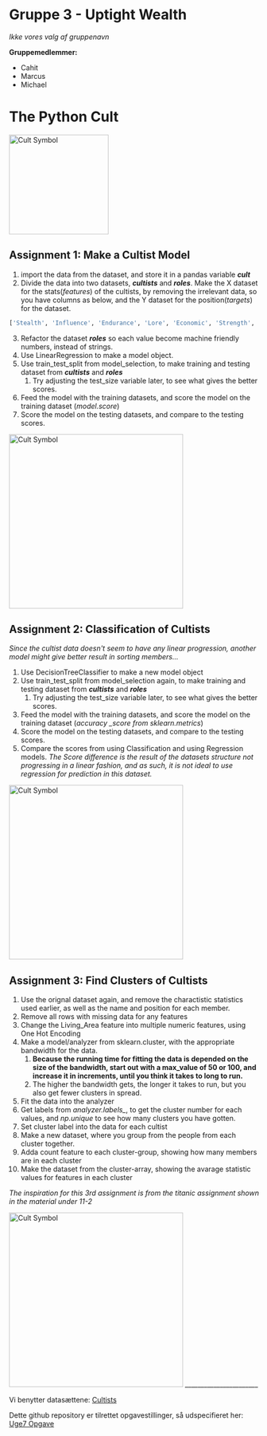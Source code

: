 # Gruppe 3 - Uptight Wealth
*Ikke vores valg af gruppenavn*

**Gruppemedlemmer:**
- Cahit
- Marcus
- Michael

# The Python Cult

<img src="https://images-wixmp-ed30a86b8c4ca887773594c2.wixmp.com/f/bb485920-261e-46b9-896a-cb18fda5d929/dbvl0da-050b7754-242a-4a9f-adff-e4a4c8652fcd.png?token=eyJ0eXAiOiJKV1QiLCJhbGciOiJIUzI1NiJ9.eyJzdWIiOiJ1cm46YXBwOiIsImlzcyI6InVybjphcHA6Iiwib2JqIjpbW3sicGF0aCI6IlwvZlwvYmI0ODU5MjAtMjYxZS00NmI5LTg5NmEtY2IxOGZkYTVkOTI5XC9kYnZsMGRhLTA1MGI3NzU0LTI0MmEtNGE5Zi1hZGZmLWU0YTRjODY1MmZjZC5wbmcifV1dLCJhdWQiOlsidXJuOnNlcnZpY2U6ZmlsZS5kb3dubG9hZCJdfQ.39OiImVLazb8JFOfhDJWFl2529SJ7obSvPHoSpKNka4" alt="Cult Symbol" width="200">

## Assignment 1: Make a Cultist Model
1. import the data from the dataset, and store it in a pandas variable ***cult***
2. Divide the data into two datasets, ***cultists*** and ***roles***. Make the X dataset for the stats(*features*) of the cultists, by removing the irrelevant data, so you have columns as below, and the Y dataset for the position(*targets*) for the dataset.
```python
['Stealth', 'Influence', 'Endurance', 'Lore', 'Economic', 'Strength', 'Insanity']
```
3. Refactor the dataset ***roles*** so each value become machine friendly numbers, instead of strings.
4. Use LinearRegression to make a model object.
5. Use train_test_split from model_selection, to make training and testing dataset from ***cultists*** and ***roles***
   1. Try adjusting the test_size variable later, to see what gives the better scores.
6. Feed the model with the training datasets, and score the model on the training dataset (*model.score*)
7. Score the model on the testing datasets, and compare to the testing scores.

<img src="http://www.artofmtg.com/wp-content/uploads/2016/03/Cryptolith-Rite-Shadows-over-Innistrad-Art.jpg" alt="Cult Symbol" height="350">

## Assignment 2: Classification of Cultists
*Since the cultist data doesn't seem to have any linear progression, another model might give better result in sorting members...*
1. Use DecisionTreeClassifier to make a new model object
2. Use train_test_split from model_selection again, to make training and testing dataset from ***cultists*** and ***roles***
   1. Try adjusting the test_size variable later, to see what gives the better scores.
3. Feed the model with the training datasets, and score the model on the training dataset (*accuracy _score from sklearn.metrics*)
4. Score the model on the testing datasets, and compare to the testing scores.
5. Compare the scores from using Classification and using Regression models.
*The Score difference is the result of the datasets structure not progressing in a linear fashion, and as such, it is not ideal to use regression for prediction in this dataset.*

<img src="https://i.pinimg.com/564x/02/d8/0a/02d80a719a04e81362bfd0e717cafdb4.jpg" alt="Cult Symbol" height="350">

## Assignment 3: Find Clusters of Cultists
1. Use the orignal dataset again, and remove the charactistic statistics used earlier, as well as the name and position for each member.
2. Remove all rows with missing data for any features
3. Change the Living_Area feature into multiple numeric features, using One Hot Encoding
4. Make a model/analyzer from sklearn.cluster, with the appropriate bandwidth for the data.
   1. **Because the running time for fitting the data is depended on the size of the bandwidth, start out with a max_value of 50 or 100, and increase it in increments, until you think it takes to long to run.**
   2. The higher the bandwidth gets, the longer it takes to run, but you also get fewer clusters in spread.
5. Fit the data into the analyzer
6. Get labels from *analyzer.labels_*, to get the cluster number for each values, and *np.unique* to see how many clusters you have gotten. 
7. Set cluster label into the data for each cultist
8. Make a new dataset, where you group from the people from each cluster together.
9. Adda count feature to each cluster-group, showing how many members are in each cluster
10. Make the dataset from the cluster-array, showing the avarage statistic values for features in each cluster

*The inspiration for this 3rd assignment is from the titanic assignment shown in the material under 11-2*


<img src="https://i.pinimg.com/originals/64/bd/b9/64bdb9f8fea6e1460e816b4bf4cdec8c.jpg" alt="Cult Symbol" height="350">
_______________________

Vi benytter datasættene: [Cultists](https://raw.githubusercontent.com/Micniks/Python-Week11-Group-3-Assignments/main/cultists.csv)

Dette github repository er tilrettet opgavestillinger, så udspecifieret her: [Uge7 Opgave](https://docs.google.com/document/d/1ojSiBWwLo4-Rc7763vx6aVEYdNluATOMja9qqk4dodU/edit#) 
